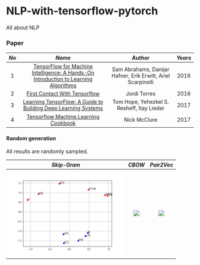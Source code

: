 # NLP-with-tensorflow-pytorch
All about NLP

### Paper
*No* |*Name* | *Author* | *Years*
:---: | :---: | :---: | :---:
1 | [TensorFlow for Machine Intelligence: A Hands-On Introduction to Learning Algorithms](https://www.amazon.com/TensorFlow-Machine-Intelligence-Hands-Introduction/dp/1939902452/ref=sr_1_3?ie=UTF8&qid=1528466174&sr=8-3&keywords=tensorflow+machine+intelligence)| Sam Abrahams, Danijar Hafner, Erik Erwitt, Ariel Scarpinelli | 2016
2 | [First Contact With Tensorflow](https://www.amazon.com/First-Contact-Tensorflow-Jordi-Torres/dp/1326569333/ref=sr_1_1?s=books&ie=UTF8&qid=1528466940&sr=1-1&keywords=First+Contact+with+Tensorflow) | Jordi Torres | 2016
3 | [Learning TensorFlow: A Guide to Building Deep Learning Systems](https://www.amazon.com/Learning-TensorFlow-Guide-Building-Systems/dp/1491978511/ref=sr_1_7?s=books&ie=UTF8&qid=1528466629&sr=1-7&keywords=tensorflow) | Tom Hope, Yehezkel S. Resheff, Itay Lieder | 2017
4 | [Tensorflow Machine Learning Cookbook](https://www.amazon.com/TensorFlow-Machine-Learning-Cookbook-McClure/dp/1786462168/ref=sr_1_1_sspa?s=books&ie=UTF8&qid=1528466795&sr=1-1-spons&keywords=Tensorflow+Machine+Learning+Cookbook&psc=1) | Nick McClure | 2017 

#### Random generation
All results are randomly sampled.

 *Skip-Gram* | *CBOW* | *Pair2Vec*
 :---: | :---: | :---: |
<img src = 'basic_Skip-gram/PPT/ydg_skip_results.png' height = '230px'> | <img src = 'assets/mnist_results/random_generation/GAN_epoch009_test_all_classes.png' height = '230px'> | <img src = 'assets/mnist_results/random_generation/GAN_epoch024_test_all_classes.png' height = '230px'>
